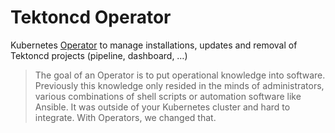 # Tektoncd Operator


Kubernetes [Operator](https://operatorhub.io/getting-started) to
manage installations, updates and removal of Tektoncd projects
(pipeline, dashboard, …)

> The goal of an Operator is to put operational knowledge into
> software. Previously this knowledge only resided in the minds of
> administrators, various combinations of shell scripts or automation
> software like Ansible. It was outside of your Kubernetes cluster and
> hard to integrate. With Operators, we changed that.

